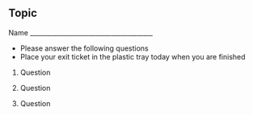 
## Topic

Name ______________________________________

- Please answer the following questions 
- Place your exit ticket in the plastic tray today when you are finished

1. Question


   
2. Question


   
3. Question






